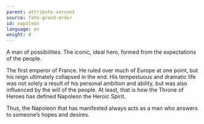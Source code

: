 ```yaml
---
parent: attribute.servant
source: fate-grand-order
id: napoleon
language: en
weight: 0
---
```


A man of possibilities.
The iconic, ideal hero, formed from the expectations of the people.

The first emperor of France.
He ruled over much of Europe at one point, but his reign ultimately collapsed in the end.
His tempestuous and dramatic life was not solely a result of his personal ambition and ability, but was also influenced by the will of the people. At least, that is how the Throne of Heroes has defined Napoleon the Heroic Spirit.

Thus, the Napoleon that has manifested always acts as a man who answers to someone’s hopes and desires.

